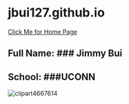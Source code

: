 # jbui127.github.io

[Click Me for Home Page](https://jbui127.github.io/)

## Full Name: ### Jimmy Bui
## School: ###UCONN

![clipart4667614](https://github.com/jbui127/jbui127.github.io/assets/143001625/f78b023d-466d-464c-9db2-3925a7429725)
